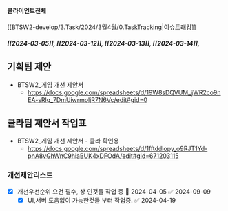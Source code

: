 

#### 클라이언트전체


[[BTSW2-develop/3.Task/2024/3월4월/0.TaskTracking|이슈트래킹]] 

##### [[2024-03-05]], [[2024-03-12]], [[2024-03-13]], [[2024-03-14]], 

## 기획팀 제안
- BTSW2_게임 개선 제안서
	- https://docs.google.com/spreadsheets/d/19W8sDQVUM_jWR2co9nEA-sRlq_7DmUiwrmoljR7N6Vc/edit#gid=0


## 클라팀 제안서 작업표
- BTSW2_게임 개선 제안서 - 클라 확인용
	- https://docs.google.com/spreadsheets/d/1fftddlopy_o9RJT1Yd-pnA8vGhWnC9hiaBUK4xDFOdA/edit#gid=671203115


### 개선제안리스트 
- [x] 개선우선순위 요건 필수, 상 인것들 작업 중 🛫 2024-04-05 ✅ 2024-09-09
	- [x] UI,서버 도움없이 가능한것들 부터 작업중. ✅ 2024-04-19